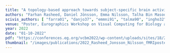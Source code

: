 ```yaml
---
title: "A topology-based approach towards subject-specific brain activity analysis in fMRI data"
authors: "Farhan Rasheed, Daniel Jönsson, Emma Nilsson, Talha Bin Masood, Ingrid Hotz"
scivis_authors: [ "farra01", "danjo37", "emmni91", "talma90", "ingho32" ]
venue: "Poster, Eurographics Workshop on Visual Computing for Biology and Medicine (VCBM)"
year: 2022
date: "01-10-2022"
pdf: "https://conferences.eg.org/vcbm2022/wp-content/uploads/sites/18/2022/09/Abstract-A-Topology-based-Approach-Towards-Subject-Specific-Brain.pdf"
thumbnail: "/images/publications/2022_Rasheed_Jonsson_Nilsson_fMRIposter.png"
---
```

